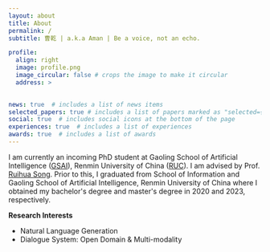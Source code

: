 ```yaml
---
layout: about
title: About
permalink: /
subtitle: 曹乾 | a.k.a Aman | Be a voice, not an echo.

profile:
  align: right
  image: profile.png
  image_circular: false # crops the image to make it circular
  address: >
    

news: true  # includes a list of news items
selected_papers: true # includes a list of papers marked as "selected={true}"
social: true  # includes social icons at the bottom of the page
experiences: true  # includes a list of experiences
awards: true  # includes a list of awards
---
```


I am currently an incoming PhD student at Gaoling School of Artificial Intelligence ([GSAI](http://ai.ruc.edu.cn/)),
Renmin University of China ([RUC](https://www.ruc.edu.cn/)). I am advised by
Prof. [Ruihua Song](https://scholar.google.com.hk/citations?user=v5LctN8AAAAJ&hl=en). Prior to this, I graduated from
School of Information and Gaoling School of Artificial Intelligence, Renmin University of China where I obtained my
bachelor's degree and master's degree in 2020 and 2023, respectively.

**Research Interests**

* Natural Language Generation
* Dialogue System: Open Domain & Multi-modality
